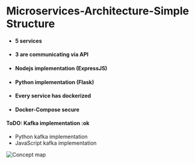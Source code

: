 # Microservices-Architecture-Simple Structure

- #### 5 services
- #### 3 are communicating via API
- #### Nodejs implementation (ExpressJS)
- #### Python implementation (Flask)
- #### Every service has dockerized
- #### Docker-Compose secure

#### ToDO: Kafka implementation :ok

- Python kafka implementation
- JavaScript kafka implementation
  
![Concept map](https://github.com/user-attachments/assets/ae9907f4-994e-4cfa-887d-5cf34dc6dfa9)
